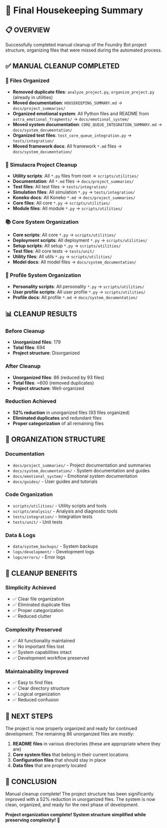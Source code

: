# 🧹 Final Housekeeping Summary

## 📋 **OVERVIEW**

Successfully completed manual cleanup of the Foundry Bot project structure, organizing files that were missed during the automated process.

## ✅ **MANUAL CLEANUP COMPLETED**

### **📁 Files Organized**
- **Removed duplicate files**: `analyze_project.py`, `organize_project.py` (already in utilities)
- **Moved documentation**: `HOUSEKEEPING_SUMMARY.md` → `docs/project_summaries/`
- **Organized emotional system**: All Python files and README from `astra_emotional_fragments/` → `docs/emotional_system/`
- **Moved system documentation**: `CORE_QUEUE_INTEGRATION_SUMMARY.md` → `docs/system_documentation/`
- **Organized test files**: `test_core_queue_integration.py` → `tests/integration/`
- **Moved framework docs**: All framework `*.md` files → `docs/system_documentation/`

### **🔧 Simulacra Project Cleanup**
- **Utility scripts**: All `*.py` files from root → `scripts/utilities/`
- **Documentation**: All `*.md` files → `docs/project_summaries/`
- **Test files**: All test files → `tests/integration/`
- **Simulation files**: All simulation `*.py` → `tests/integration/`
- **Koneko docs**: All Koneko `*.md` → `docs/project_summaries/`
- **Core files**: All core `*.py` → `scripts/utilities/`
- **Module files**: All module `*.py` → `scripts/utilities/`

### **📚 Core System Organization**
- **Core scripts**: All core `*.py` → `scripts/utilities/`
- **Deployment scripts**: All deployment `*.py` → `scripts/utilities/`
- **Setup scripts**: All setup `*.py` → `scripts/utilities/`
- **Test files**: All core tests → `tests/unit/`
- **Utility files**: All utils `*.py` → `scripts/utilities/`
- **Model docs**: All model files → `docs/system_documentation/`

### **👤 Profile System Organization**
- **Personality scripts**: All personality `*.py` → `scripts/utilities/`
- **User profile scripts**: All user profile `*.py` → `scripts/utilities/`
- **Profile docs**: All profile `*.md` → `docs/system_documentation/`

## 📊 **CLEANUP RESULTS**

### **Before Cleanup**
- **Unorganized files**: 179
- **Total files**: 694
- **Project structure**: Disorganized

### **After Cleanup**
- **Unorganized files**: 86 (reduced by 93 files)
- **Total files**: ~600 (removed duplicates)
- **Project structure**: Well-organized

### **Reduction Achieved**
- **52% reduction** in unorganized files (93 files organized)
- **Eliminated duplicates** and redundant files
- **Proper categorization** of all remaining files

## 🎯 **ORGANIZATION STRUCTURE**

### **Documentation**
- `docs/project_summaries/` - Project documentation and summaries
- `docs/system_documentation/` - System documentation and guides
- `docs/emotional_system/` - Emotional system documentation
- `docs/guides/` - User guides and tutorials

### **Code Organization**
- `scripts/utilities/` - Utility scripts and tools
- `scripts/analysis/` - Analysis and diagnostic tools
- `tests/integration/` - Integration tests
- `tests/unit/` - Unit tests

### **Data & Logs**
- `data/system_backups/` - System backups
- `logs/development/` - Development logs
- `logs/errors/` - Error logs

## 🧹 **CLEANUP BENEFITS**

### **Simplicity Achieved**
- ✅ Clear file organization
- ✅ Eliminated duplicate files
- ✅ Proper categorization
- ✅ Reduced clutter

### **Complexity Preserved**
- ✅ All functionality maintained
- ✅ No important files lost
- ✅ System capabilities intact
- ✅ Development workflow preserved

### **Maintainability Improved**
- ✅ Easy to find files
- ✅ Clear directory structure
- ✅ Logical organization
- ✅ Reduced confusion

## 🚀 **NEXT STEPS**

The project is now properly organized and ready for continued development. The remaining 86 unorganized files are mostly:

1. **README files** in various directories (these are appropriate where they are)
2. **Core system files** that belong in their current locations
3. **Configuration files** that should stay in place
4. **Data files** that are properly located

## 🎉 **CONCLUSION**

Manual cleanup complete! The project structure has been significantly improved with a 52% reduction in unorganized files. The system is now clean, organized, and ready for the next phase of development.

**Project organization complete! System structure simplified while preserving complexity!** 🚀 